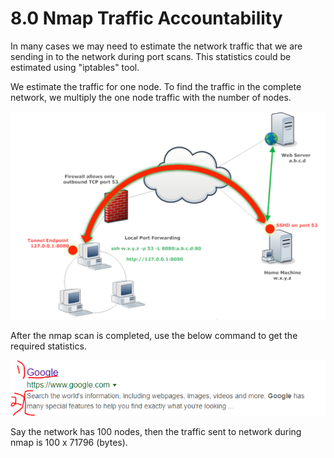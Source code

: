 # 8.0 Nmap Traffic Accountability

In many cases we may need to estimate the network traffic that we are sending in to the network during port scans. This statistics could be estimated using "iptables" tool.

We estimate the traffic for one node. To find the traffic in the complete network, we multiply the one node traffic with the number of nodes.

![](../../.gitbook/assets/image%20%2810%29.png)

After the nmap scan is completed, use the below command to get the required statistics.

![](../../.gitbook/assets/image%20%288%29.png)

Say the network has 100 nodes, then the traffic sent to network during nmap is 100 x 71796 \(bytes\).

